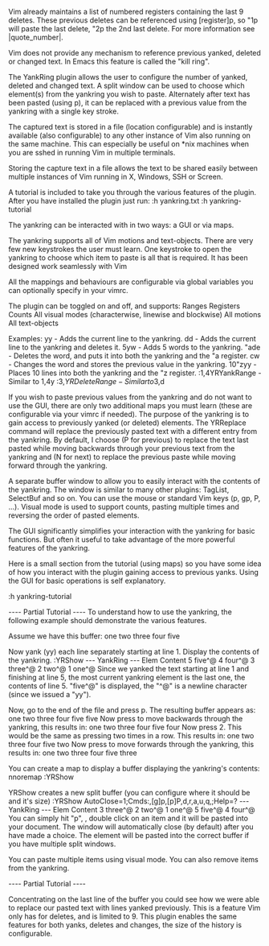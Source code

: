Vim already maintains a list of numbered registers containing the last 9 deletes.  These previous deletes can be referenced using [register]p, so "1p will paste the last delete, "2p the 2nd last delete.  For more information see |quote_number|.

Vim does not provide any mechanism to reference previous yanked, deleted or changed text.  In Emacs this feature is called the "kill ring".

The YankRing plugin allows the user to configure the number of yanked, deleted and changed text.  A split window can be used to choose which element(s) from the yankring you wish to paste.  Alternately after text has been pasted (using p), it can be replaced with a previous value from the yankring with a single key stroke.

The captured text is stored in a file (location configurable) and is instantly available (also configurable) to any other instance of Vim also running on the same machine.  This can especially be useful on *nix machines when you are sshed in running Vim in multiple terminals.

Storing the capture text in a file allows the text to be shared easily between multiple instances of Vim running in X, Windows, SSH or Screen.

A tutorial is included to take you through the various features of the plugin.  After you have installed the plugin just run:
     :h yankring.txt
     :h yankring-tutorial

The yankring can be interacted with in two ways:  a GUI or via maps.

The yankring supports all of Vim motions and text-objects.  There are very few new keystrokes the user must learn.   One keystroke to open the yankring to choose which item to paste is all that is required.  It has been designed work seamlessly with Vim

All the mappings and behaviours are configurable via global variables you can optionally specify in your vimrc.

The plugin can be toggled on and off, and supports:
    Ranges
    Registers
    Counts
    All visual modes (characterwise, linewise and blockwise)
    All motions
    All text-objects

Examples:
    yy - Adds the current line to the yankring.
    dd - Adds the current line to the yankring and deletes it.
   5yw - Adds 5 words to the yankring.
  "ade - Deletes the word, and puts it into both the yankring and the "a register.
    cw - Changes the word and stores the previous value in the yankring.
10"zyy - Places 10 lines into both the yankring and the "z register.
:1,4YRYankRange   - Similar to 1,4y
:3,$YRDeleteRange  - Similar to 3,$d

If you wish to paste previous values from the yankring and do not want to use the GUI, there are only two additional maps you must learn (these are configurable via your vimrc if needed).  The purpose of the yankring is to gain access to previously yanked (or deleted) elements.  The YRReplace command will replace the previously pasted text with a different entry from the yankring.  By default, I choose <C-P> (P for previous) to replace the text last pasted while moving backwards through your previous text from the yankring and <C-N> (N for next) to replace the previous paste while moving forward through the yankring.

A separate buffer window to allow you to easily interact with the contents of the yankring.  The window is similar to many other plugins: TagList, SelectBuf and so on.  You can use the mouse or standard Vim keys (p, gp, P, ...).  Visual mode is used to support counts, pasting multiple times and reversing the order of pasted elements.

The GUI significantly simplifies your interaction with the yankring for basic functions.  But often it useful to take advantage of the more powerful features of the yankring.

Here is a small section from the tutorial (using maps) so you have some idea of how you interact with the plugin gaining access to previous yanks.  Using the GUI for basic operations is self explanatory.

:h yankring-tutorial

---- Partial Tutorial ----
To understand how to use the yankring, the following example should demonstrate the various features.

Assume we have this buffer:
        one
        two
        three
        four
        five

Now yank (yy) each line separately starting at line 1.  Display the
contents of the yankring.
        :YRShow
            --- YankRing ---
            Elem  Content
            5     five^@
            4     four^@
            3     three^@
            2     two^@
            1     one^@
Since we yanked the text starting at line 1 and finishing at line 5, the most current yankring element is the last one, the contents of line 5.
"five^@" is displayed, the "^@" is a newline character (since we issued a "yy").

Now, go to the end of the file and press p.  The resulting buffer appears as:
        one
        two
        three
        four
        five
        five
Now press <C-P> to move backwards through the yankring, this results in:
        one
        two
        three
        four
        five
        four
Now press 2<C-P>.  This would be the same as pressing <C-P> two times in a row.  This results in:
        one
        two
        three
        four
        five
        two
Now press <C-N> to move forwards through the yankring, this results in:
        one
        two
        three
        four
        five
        three

You can create a map to display a buffer displaying the yankring's contents:
    nnoremap <silent> <F11> :YRShow<CR>

YRShow creates a new split buffer (you can configure where it should be and it's size)
        :YRShow
            AutoClose=1;Cmds:<enter>,[g]p,[p]P,d,r,a,u,q,<space>;Help=?
            --- YankRing ---
            Elem  Content
            3     three^@
            2     two^@
            1     one^@
            5     five^@
            4     four^@
You can simply hit "p", <enter>, double click on an item and it will be pasted into your document.  The window will automatically close (by default) after you have made a choice.  The element will be pasted into the correct buffer if you have multiple split windows.

You can paste multiple items using visual mode.
You can also remove items from the yankring.

---- Partial Tutorial ----

Concentrating on the last line of the buffer you could see how we were able to replace our pasted text with lines yanked previously.  This is a feature Vim only has for deletes, and is limited to 9.  This plugin enables the same features for both yanks, deletes and changes, the size of the history is configurable.
